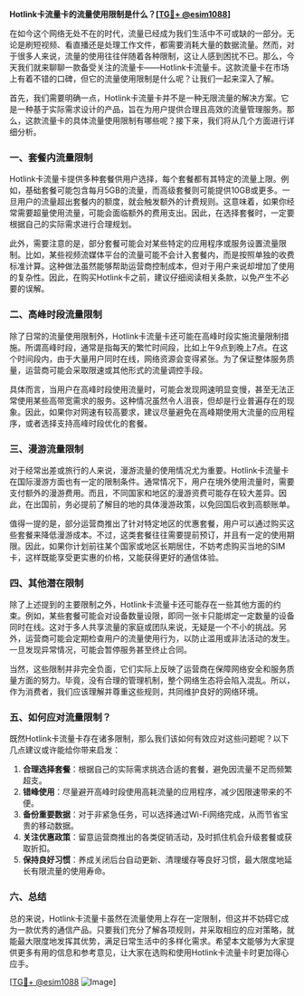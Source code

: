 **Hotlink卡流量卡的流量使用限制是什么？[[TG💪+ @esim1088](https://t.me/s/esim1088)]**

在如今这个网络无处不在的时代，流量已经成为我们生活中不可或缺的一部分。无论是刷短视频、看直播还是处理工作文件，都需要消耗大量的数据流量。然而，对于很多人来说，流量的使用往往伴随着各种限制，这让人感到困扰不已。那么，今天我们就来聊聊一款备受关注的流量卡——Hotlink卡流量卡。这款流量卡在市场上有着不错的口碑，但它的流量使用限制是什么呢？让我们一起来深入了解。

首先，我们需要明确一点，Hotlink卡流量卡并不是一种无限流量的解决方案。它是一种基于实际需求设计的产品，旨在为用户提供合理且高效的流量管理服务。那么，这款流量卡的具体流量使用限制有哪些呢？接下来，我们将从几个方面进行详细分析。

### 一、套餐内流量限制

Hotlink卡流量卡提供多种套餐供用户选择，每个套餐都有其特定的流量上限。例如，基础套餐可能包含每月5GB的流量，而高级套餐则可能提供10GB或更多。一旦用户的流量超出套餐内的额度，就会触发额外的计费规则。这意味着，如果你经常需要超量使用流量，可能会面临额外的费用支出。因此，在选择套餐时，一定要根据自己的实际需求进行合理规划。

此外，需要注意的是，部分套餐可能会对某些特定的应用程序或服务设置流量限制。比如，某些视频流媒体平台的流量可能不会计入套餐内，而是按照单独的收费标准计算。这种做法虽然能够帮助运营商控制成本，但对于用户来说却增加了使用的复杂性。因此，在购买Hotlink卡之前，建议仔细阅读相关条款，以免产生不必要的误解。

### 二、高峰时段流量限制

除了日常的流量使用限制外，Hotlink卡流量卡还可能在高峰时段实施流量限制措施。所谓高峰时段，通常是指每天的繁忙时间段，比如上午9点到晚上7点。在这个时间段内，由于大量用户同时在线，网络资源会变得紧张。为了保证整体服务质量，运营商可能会采取限速或其他形式的流量调控手段。

具体而言，当用户在高峰时段使用流量时，可能会发现网速明显变慢，甚至无法正常使用某些高带宽需求的服务。这种情况虽然令人沮丧，但却是行业普遍存在的现象。因此，如果你对网速有较高要求，建议尽量避免在高峰期使用大流量的应用程序，或者选择支持高峰时段优化的套餐。

### 三、漫游流量限制

对于经常出差或旅行的人来说，漫游流量的使用情况尤为重要。Hotlink卡流量卡在国际漫游方面也有一定的限制条件。通常情况下，用户在境外使用流量时，需要支付额外的漫游费用。而且，不同国家和地区的漫游资费可能存在较大差异。因此，在出国前，务必提前了解目的地的具体漫游政策，以免回国后收到高额账单。

值得一提的是，部分运营商推出了针对特定地区的优惠套餐，用户可以通过购买这些套餐来降低漫游成本。不过，这类套餐往往需要提前预订，并且有一定的使用期限。因此，如果你计划前往某个国家或地区长期居住，不妨考虑购买当地的SIM卡，这样既能享受更实惠的价格，又能获得更好的通信体验。

### 四、其他潜在限制

除了上述提到的主要限制之外，Hotlink卡流量卡还可能存在一些其他方面的约束。例如，某些套餐可能会对设备数量设限，即同一张卡只能绑定一定数量的设备同时在线。这对于多人共享流量的家庭或团队来说，无疑是一个不小的挑战。另外，运营商可能会定期检查用户的流量使用行为，以防止滥用或非法活动的发生。一旦发现异常情况，可能会暂停服务甚至终止合同。

当然，这些限制并非完全负面，它们实际上反映了运营商在保障网络安全和服务质量方面的努力。毕竟，没有合理的管理机制，整个网络生态将会陷入混乱。所以，作为消费者，我们应该理解并尊重这些规则，共同维护良好的网络环境。

### 五、如何应对流量限制？

既然Hotlink卡流量卡存在诸多限制，那么我们该如何有效应对这些问题呢？以下几点建议或许能给你带来启发：

1. **合理选择套餐**：根据自己的实际需求挑选合适的套餐，避免因流量不足而频繁超支。
2. **错峰使用**：尽量避开高峰时段使用高耗流量的应用程序，减少因限速带来的不便。
3. **备份重要数据**：对于非紧急任务，可以选择通过Wi-Fi网络完成，从而节省宝贵的移动数据。
4. **关注优惠政策**：留意运营商推出的各类促销活动，及时抓住机会升级套餐或获取折扣。
5. **保持良好习惯**：养成关闭后台自动更新、清理缓存等良好习惯，最大限度地延长有限流量的使用寿命。

### 六、总结

总的来说，Hotlink卡流量卡虽然在流量使用上存在一定限制，但这并不妨碍它成为一款优秀的通信产品。只要我们充分了解各项规则，并采取相应的应对策略，就能最大限度地发挥其优势，满足日常生活中的多样化需求。希望本文能够为大家提供更多有用的信息和参考意见，让大家在选购和使用Hotlink卡流量卡时更加得心应手。

[[TG💪+ @esim1088](https://t.me/s/esim1088) ![Image](https://i.postimg.cc/4NQfJmqS/Snipaste-2025-05-13-00-14-12.png)]